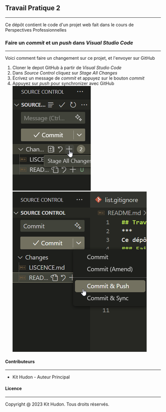 ## Travail Pratique 2
***
Ce dépôt contient le code d'un projet web fait dans le cours de Perspectives Professionnelles
### Faire un *commit* et un *push* dans *Visual Studio Code*
***
Voici comment faire un changement sur ce projet, et l'envoyer sur GitHub
1. Cloner le depot GitHub à partir de *Visual Studio Code*
2. Dans *Source Control* cliquez sur *Stage All Changes* 
3. Écrivez un message de *commit* et appuyez sur le bouton *commit*
4. Appuyez sur *push* pour synchronizer avec GitHub
![Première Image!](img/readme1.png)
![Deuxième Image!](img/readme2.png)
#### Contributeurs
***
- Kit Hudon - Auteur Principal
#### Licence
***
Copyright @ 2023 Kit Hudon. Tous droits réservés.
